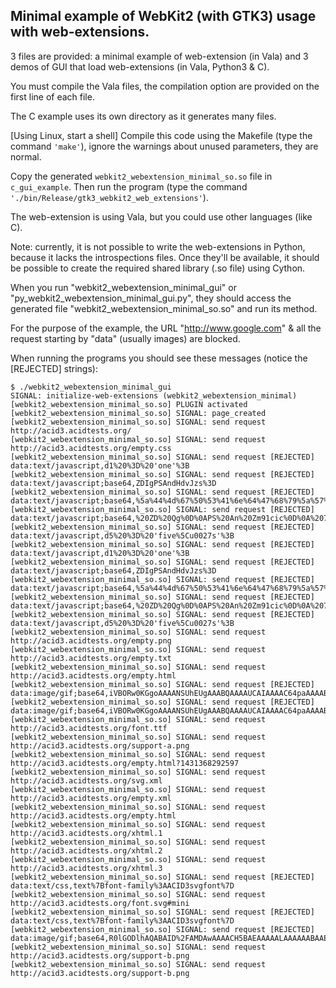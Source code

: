 Minimal example of WebKit2 (with GTK3) usage with web-extensions.
---------------------------------

3 files are provided: a minimal example of web-extension (in Vala) and 3 demos of GUI that load web-extensions (in Vala, Python3 & C).

You must compile the Vala files, the compilation option are provided on the first line of each file.

The C example uses its own directory as it generates many files.

[Using Linux, start a shell] Compile this code using the Makefile (type the command ```'make'```), ignore the warnings about unused parameters, they are normal.

Copy the generated ```webkit2_webextension_minimal_so.so``` file in ```c_gui_example```.
Then run the program (type the command ```'./bin/Release/gtk3_webkit2_web_extensions'```).

The web-extension is using Vala, but you could use other languages (like C).

Note: currently, it is not possible to write the web-extensions in Python, because it lacks the introspections files. Once they'll be available, it should be possible to create the required shared library (.so file) using Cython.

When you run "webkit2_webextension_minimal_gui" or "py_webkit2_webextension_minimal_gui.py",
they should access the generated file "webkit2_webextension_minimal_so.so"
and run its method.

For the purpose of the example, the URL "http://www.google.com" &amp; all the request starting by "data" (usually images) are blocked.

When running the programs you should see these messages (notice the [REJECTED] strings):

```
$ ./webkit2_webextension_minimal_gui
SIGNAL: initialize-web-extensions (webkit2_webextension_minimal) 
[webkit2_webextension_minimal_so.so] PLUGIN activated
[webkit2_webextension_minimal_so.so] SIGNAL: page_created
[webkit2_webextension_minimal_so.so] SIGNAL: send request http://acid3.acidtests.org/
[webkit2_webextension_minimal_so.so] SIGNAL: send request http://acid3.acidtests.org/empty.css
[webkit2_webextension_minimal_so.so] SIGNAL: send request [REJECTED] data:text/javascript,d1%20%3D%20'one'%3B
[webkit2_webextension_minimal_so.so] SIGNAL: send request [REJECTED] data:text/javascript;base64,ZDIgPSAndHdvJzs%3D
[webkit2_webextension_minimal_so.so] SIGNAL: send request [REJECTED] data:text/javascript;base64,%5a%44%4d%67%50%53%41%6e%64%47%68%79%5a%57%55%6e%4f%77%3D%3D
[webkit2_webextension_minimal_so.so] SIGNAL: send request [REJECTED] data:text/javascript;base64,%20ZD%20Qg%0D%0APS%20An%20Zm91cic%0D%0A%207%20
[webkit2_webextension_minimal_so.so] SIGNAL: send request [REJECTED] data:text/javascript,d5%20%3D%20'five%5Cu0027s'%3B
[webkit2_webextension_minimal_so.so] SIGNAL: send request [REJECTED] data:text/javascript,d1%20%3D%20'one'%3B
[webkit2_webextension_minimal_so.so] SIGNAL: send request [REJECTED] data:text/javascript;base64,ZDIgPSAndHdvJzs%3D
[webkit2_webextension_minimal_so.so] SIGNAL: send request [REJECTED] data:text/javascript;base64,%5a%44%4d%67%50%53%41%6e%64%47%68%79%5a%57%55%6e%4f%77%3D%3D
[webkit2_webextension_minimal_so.so] SIGNAL: send request [REJECTED] data:text/javascript;base64,%20ZD%20Qg%0D%0APS%20An%20Zm91cic%0D%0A%207%20
[webkit2_webextension_minimal_so.so] SIGNAL: send request [REJECTED] data:text/javascript,d5%20%3D%20'five%5Cu0027s'%3B
[webkit2_webextension_minimal_so.so] SIGNAL: send request http://acid3.acidtests.org/empty.png
[webkit2_webextension_minimal_so.so] SIGNAL: send request http://acid3.acidtests.org/empty.txt
[webkit2_webextension_minimal_so.so] SIGNAL: send request http://acid3.acidtests.org/empty.html
[webkit2_webextension_minimal_so.so] SIGNAL: send request [REJECTED] data:image/gif;base64,iVBORw0KGgoAAAANSUhEUgAAABQAAAAUCAIAAAAC64paAAAABGdBTUEAAK%2FINwWK6QAAAAlwSFlzAAAASAAAAEgARslrPgAAABtJREFUOMtj%2FM9APmCiQO%2Bo5lHNo5pHNVNBMwAinAEnIWw89gAAACJ6VFh0U29mdHdhcmUAAHjac0zJT0pV8MxNTE8NSk1MqQQAL5wF1K4MqU0AAAAASUVORK5CYII%3D
[webkit2_webextension_minimal_so.so] SIGNAL: send request [REJECTED] data:image/gif;base64,iVBORw0KGgoAAAANSUhEUgAAABQAAAAUCAIAAAAC64paAAAABGdBTUEAAK%2FINwWK6QAAAAlwSFlzAAAASAAAAEgARslrPgAAABtJREFUOMtj%2FM9APmCiQO%2Bo5lHNo5pHNVNBMwAinAEnIWw89gAAACJ6VFh0U29mdHdhcmUAAHjac0zJT0pV8MxNTE8NSk1MqQQAL5wF1K4MqU0AAAAASUVORK5CYII%3D
[webkit2_webextension_minimal_so.so] SIGNAL: send request http://acid3.acidtests.org/font.ttf
[webkit2_webextension_minimal_so.so] SIGNAL: send request http://acid3.acidtests.org/support-a.png
[webkit2_webextension_minimal_so.so] SIGNAL: send request http://acid3.acidtests.org/empty.html?1431368292597
[webkit2_webextension_minimal_so.so] SIGNAL: send request http://acid3.acidtests.org/svg.xml
[webkit2_webextension_minimal_so.so] SIGNAL: send request http://acid3.acidtests.org/empty.xml
[webkit2_webextension_minimal_so.so] SIGNAL: send request http://acid3.acidtests.org/empty.html
[webkit2_webextension_minimal_so.so] SIGNAL: send request http://acid3.acidtests.org/xhtml.1
[webkit2_webextension_minimal_so.so] SIGNAL: send request http://acid3.acidtests.org/xhtml.2
[webkit2_webextension_minimal_so.so] SIGNAL: send request http://acid3.acidtests.org/xhtml.3
[webkit2_webextension_minimal_so.so] SIGNAL: send request [REJECTED] data:text/css,text%7Bfont-family%3AACID3svgfont%7D
[webkit2_webextension_minimal_so.so] SIGNAL: send request http://acid3.acidtests.org/font.svg#mini
[webkit2_webextension_minimal_so.so] SIGNAL: send request [REJECTED] data:text/css,text%7Bfont-family%3AACID3svgfont%7D
[webkit2_webextension_minimal_so.so] SIGNAL: send request [REJECTED] data:image/gif;base64,R0lGODlhAQABAID%2FAMDAwAAAACH5BAEAAAAALAAAAAABAAEAAAICRAEAOw%3D%3D
[webkit2_webextension_minimal_so.so] SIGNAL: send request http://acid3.acidtests.org/support-b.png
[webkit2_webextension_minimal_so.so] SIGNAL: send request http://acid3.acidtests.org/support-b.png
```
